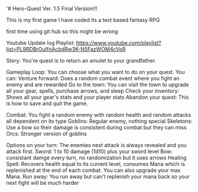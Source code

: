 '# Hero-Quest Ver. 1.5
Final Version!!!

This is my first game I have coded
its a text based fantasy RPG 

first time using git hub so this might be wrong

Youtube Update log Playlist: https://www.youtube.com/playlist?list=PL9RDBrOulfnAcbdRw3K-N5FazWOM4cVoR

Story: You're quest is to return an amulet to your grandfather.

Gameplay Loop: You can choose what you want to do on your quest. You can:
  Venture forward: Does a random combat event where you fight an enemy and are rewarded
  Go to the town: You can visit the town to upgrade all your gear, spells, purchase arrows, and sleep
  Check your inventory: Shows all your gear's stats and your player stats
  Abandon your quest: This is how to save and quit the game.

Combat: You fight a random enemy with random health and random attacks all dependent on its type
  Goblins: Regular enemy, nothing special
  Skeletons: Use a bow so their damage is consistent during combat but they can miss
  Orcs: Stronger version of goblins

Options on your turn: The enemies next attack is always revealed and you attack first.
  Sword: 1 to 10 damage (1d10) plus your sword level
  Bow: consistant damge every turn, no randomization but it uses arrows
  Healing Spell: Recovers health equal to its current level, consumes Mana which is replenished 
   at the end of each combat. You can also upgrade your max Mana.
  Run away: You run away but can't replenish your mana back so your next fight will be much harder

